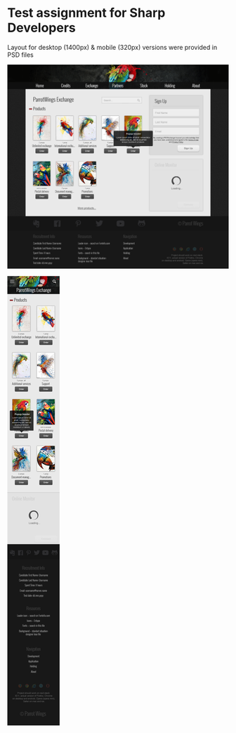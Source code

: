 # Test assignment for Sharp Developers

Layout for desktop (1400px) & mobile (320px) versions were provided in PSD files

![Design](https://github.com/mrushkova/sharpdev/blob/master/img/parrotWings.png)

![Design](https://github.com/mrushkova/sharpdev/blob/master/img/parrotWings-320px.png)
